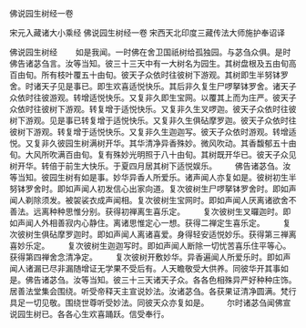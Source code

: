 佛说园生树经一卷


宋元入藏诸大小乘经
佛说园生树经一卷
宋西天北印度三藏传法大师施护奉诏译


佛说园生树经
　　如是我闻。一时佛在舍卫国祇树给孤独园。与苾刍众俱。是时佛告诸苾刍言。汝等当知。彼三十三天中有一大树名为园生。其树盘根及五由旬高百由旬。所有枝叶覆五十由旬。彼天子众依时往彼树下游观。其树即生半努钵罗舍。时诸天子见是事已。即生欢喜适悦快乐。其后非久复生尸啰拏钵罗舍。诸天子众依时往彼游观。转增适悦快乐。又复非久即生宝网。以覆其上而为庄严。彼天子众依时往彼树下游观。转复增于适悦快乐。又复非久生叉啰迦。彼天子众依时往彼树下游观。见是事已转复增于适悦快乐。又复非久生俱砧摩罗迦。彼天子众依时往彼树下游观。转复增于适悦快乐。又复非久生迦迦写。彼天子众依时游观。转增适悦。又复非久彼园生树满树开华。其华清净异香殊妙。微风吹动。其香馥郁五十由旬。大风所吹满百由旬。复有殊妙光明照于八十由旬。其树既开华已。彼天子众见树开华。转倍于前生大快乐。于夏四月居其树下适悦娱乐。
　　佛告诸苾刍。汝等当知。彼园生树有如是事。妙华异香人所爱乐。诸声闻人亦复如是。彼树初生半努钵罗舍时。即如声闻人初发信心出家向道。复次彼树生尸啰拏钵罗舍时。即如声闻人剃除须发。被袈裟衣成声闻相。复次彼树生宝网时。即如声闻人厌离诸欲舍不善法。远离种种思惟分别。获得初禅离生喜乐定。
　　复次彼树生叉曪迦时。即如声闻人外相善寂内心静住。离诸思惟定心一想。获得二禅定生喜乐定。
　　复次彼树生俱砧摩罗迦时。即如声闻人离诸喜爱。身得轻安适悦妙乐。获得第三禅离喜妙乐定。
　　复次彼树生迦迦写时。即如声闻人断除一切忧苦喜乐住平等心。获得第四禅舍念清净定。
　　复次彼树开敷妙华。异香遍闻人所爱乐时。即如声闻人诸漏已尽非漏随增证无学果不受后有。人天瞻敬受大供养。同彼华开其事如是。佛告诸苾刍。汝等当知。彼三十三天诸天子众。各各色相殊异严好种种庄饰。居善法堂集会围绕。听受帝释天主宣说妙法。汝诸苾刍。各获果证清净圆满。梵行具足一切见敬。围绕世尊听受妙法。同彼天众亦复如是。
　　尔时诸苾刍闻佛宣说园生树已。各各心生欢喜踊跃。信受奉行。
